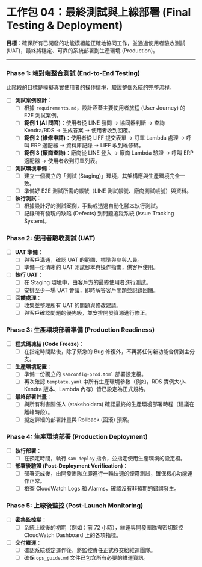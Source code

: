 # 工作包 04：最終測試與上線部署 (Final Testing & Deployment)

**目標**：確保所有已開發的功能模組能正確地協同工作，並通過使用者驗收測試 (UAT)，最終將穩定、可靠的系統部署到生產環境 (Production)。

---

### Phase 1: 端對端整合測試 (End-to-End Testing)

此階段的目標是模擬真實使用者的操作情境，驗證整個系統的完整流程。

- [ ] **測試案例設計**：
    - [ ] 根據 `requirements.md`，設計涵蓋主要使用者旅程 (User Journey) 的 E2E 測試案例。
    - [ ] **範例 1 (AI 問答)**：使用者從 LINE 發問 -> 協同器判斷 -> 查詢 Kendra/RDS -> 生成答案 -> 使用者收到回覆。
    - [ ] **範例 2 (維修申請)**：使用者從 LIFF 提交表單 -> 訂單 Lambda 處理 -> 呼叫 ERP 適配器 -> 資料庫記錄 -> LIFF 收到維修碼。
    - [ ] **範例 3 (廠商查詢)**：廠商從 LINE 登入 -> 廠商 Lambda 驗證 -> 呼叫 ERP 適配器 -> 使用者收到訂單列表。
- [ ] **測試環境準備**：
    - [ ] 建立一個獨立的「測試 (Staging)」環境，其架構應與生產環境完全一致。
    - [ ] 準備好 E2E 測試所需的帳號（LINE 測試帳號、廠商測試帳號）與資料。
- [ ] **執行測試**：
    - [ ] 根據設計好的測試案例，手動或透過自動化腳本執行測試。
    - [ ] 記錄所有發現的缺陷 (Defects) 到問題追蹤系統 (Issue Tracking System)。

### Phase 2: 使用者驗收測試 (UAT)

- [ ] **UAT 準備**：
    - [ ] 與客戶溝通，確認 UAT 的範圍、標準與參與人員。
    - [ ] 準備一份清晰的 UAT 測試腳本與操作指南，供客戶使用。
- [ ] **執行 UAT**：
    - [ ] 在 Staging 環境中，由客戶方的最終使用者進行測試。
    - [ ] 安排至少一場 UAT 會議，即時解答客戶問題並記錄回饋。
- [ ] **回饋處理**：
    - [ ] 收集並整理所有 UAT 的問題與修改建議。
    - [ ] 與客戶確認問題的優先級，並安排開發資源進行修正。

### Phase 3: 生產環境部署準備 (Production Readiness)

- [ ] **程式碼凍結 (Code Freeze)**：
    - [ ] 在指定時間點後，除了緊急的 Bug 修復外，不再將任何新功能合併到主分支。
- [ ] **生產環境配置**：
    - [ ] 準備一份獨立的 `samconfig-prod.toml` 部署設定檔。
    - [ ] 再次確認 `template.yaml` 中所有生產環境參數（例如，RDS 實例大小、Kendra 版本、Lambda 內存）皆已設定為正式規格。
- [ ] **最終部署計畫**：
    - [ ] 與所有利害關係人 (stakeholders) 確認最終的生產環境部署時程（建議在離峰時段）。
    - [ ] 擬定詳細的部署計畫與 Rollback (回滾) 預案。

### Phase 4: 生產環境部署 (Production Deployment)

- [ ] **執行部署**：
    - [ ] 在預定時間，執行 `sam deploy` 指令，並指定使用生產環境的設定檔。
- [ ] **部署後驗證 (Post-Deployment Verification)**：
    - [ ] 部署完成後，由開發團隊立即進行一輪快速的煙霧測試，確保核心功能運作正常。
    - [ ] 檢查 CloudWatch Logs 和 Alarms，確認沒有非預期的錯誤發生。

### Phase 5: 上線後監控 (Post-Launch Monitoring)

- [ ] **密集監控期**：
    - [ ] 系統上線後的初期（例如：前 72 小時），維運與開發團隊需密切監控 CloudWatch Dashboard 上的各項指標。
- [ ] **交付維運**：
    - [ ] 確認系統穩定運作後，將監控責任正式移交給維運團隊。
    - [ ] 確保 `ops_guide.md` 文件已包含所有必要的維運資訊。
